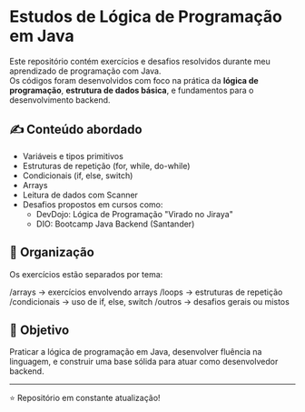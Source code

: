 # Estudos de Lógica de Programação em Java

Este repositório contém exercícios e desafios resolvidos durante meu aprendizado de programação com Java.  
Os códigos foram desenvolvidos com foco na prática da **lógica de programação**, **estrutura de dados básica**, e fundamentos para o desenvolvimento backend.

## ✍️ Conteúdo abordado

- Variáveis e tipos primitivos
- Estruturas de repetição (for, while, do-while)
- Condicionais (if, else, switch)
- Arrays
- Leitura de dados com Scanner
- Desafios propostos em cursos como:
    - DevDojo: Lógica de Programação "Virado no Jiraya"
    - DIO: Bootcamp Java Backend (Santander)

## 📁 Organização

Os exercícios estão separados por tema:

/arrays → exercícios envolvendo arrays
/loops → estruturas de repetição
/condicionais → uso de if, else, switch
/outros → desafios gerais ou mistos


## 🚀 Objetivo

Praticar a lógica de programação em Java, desenvolver fluência na linguagem, e construir uma base sólida para atuar como desenvolvedor backend.

---

⭐ Repositório em constante atualização!
